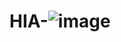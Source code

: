 # HIA-![image](https://user-images.githubusercontent.com/104367857/165247093-2684ce1c-cd59-44c2-87e1-32e8a7250916.png)
